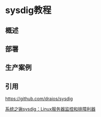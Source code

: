 # sysdig教程

## 概述



## 部署


## 生产案例







## 引用

https://github.com/draios/sysdig

[系统之锹sysdig：Linux服务器监控和排障利器](https://linux.cn/article-4341-1.html)
